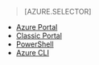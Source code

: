 > [AZURE.SELECTOR]
- [Azure Portal](virtual-networks-create-vnet-classic-pportal.md)
- [Classic Portal](virtual-networks-create-vnet-classic-portal.md)
- [PowerShell](virtual-networks-create-vnet-classic-netcfg-ps.md)
- [Azure CLI](virtual-networks-create-vnet-classic-cli.md)

<!---HONumber=AcomDC_0204_2016-->